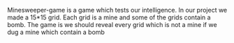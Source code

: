  Minesweeper-game is a game which tests our intelligence. In our project we made a 15*15 grid. Each grid is a mine and some of the grids contain a bomb.
 The game is we should reveal every grid which is not a mine if we dug a mine which contain a bomb 
